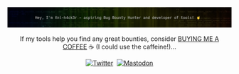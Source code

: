 <center><img src="https://github.com/xnl-h4ck3r/xnl-h4ck3r/blob/main/banner.png"></center>

<div align="center">

If my tools help you find any great bounties, consider [BUYING ME A COFFEE](https://ko-fi.com/xnlh4ck3r) ☕ (I could use the caffeine!)...

[![Twitter](https://img.shields.io/badge/-@xnl__h4ck3r-%232B90D9?style=for-the-badge&logo=twitter&logoColor=white&label=twitter)](https://twitter.com/xnl_h4ck3r)&nbsp;
[![Mastodon](https://img.shields.io/badge/-@xnl__h4ck3r-%232B90D9?style=for-the-badge&logo=mastodon&logoColor=white&label=infosec.exchange)](https://infosec.exchange/@Xnl_h4ck3r)

<a href="https://infosec.exchange/@Xnl_h4ck3r" rel="me"></a>
</div>

